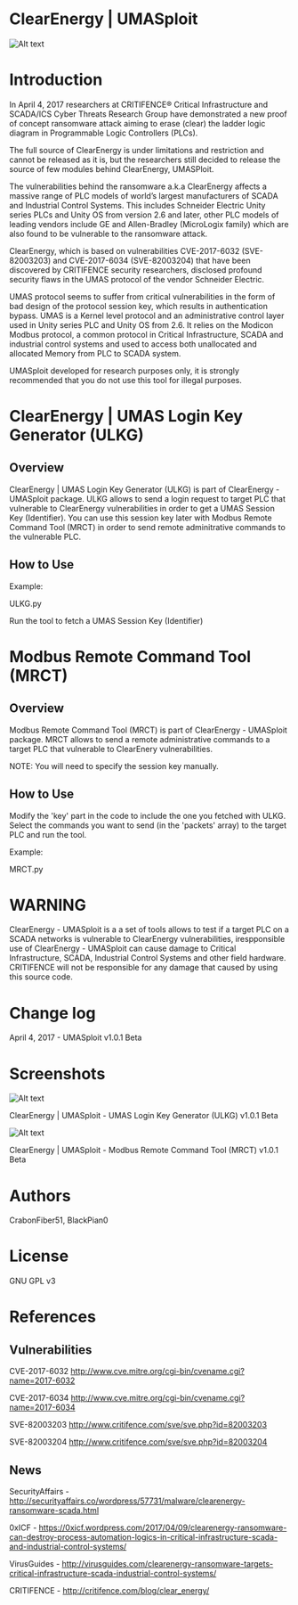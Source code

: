 ClearEnergy | UMASploit
============

![Alt text](https://0xicf.files.wordpress.com/2017/04/clearenergy-banner.jpg?w=676 "ClearEnergy - UMASploit")




Introduction
============

In April 4, 2017 researchers at CRITIFENCE® Critical Infrastructure and SCADA/ICS Cyber Threats Research Group have demonstrated a new proof of concept ransomware attack aiming to erase (clear) the ladder logic diagram in Programmable Logic Controllers (PLCs). 

The full source of ClearEnergy is under limitations and restriction and cannot be released as it is,
but the researchers still decided to release the source of few modules behind ClearEnergy, UMASPloit.

The vulnerabilities behind the ransomware a.k.a ClearEnergy affects a massive range of PLC models of world’s largest manufacturers of SCADA and Industrial Control Systems. This includes Schneider Electric Unity series PLCs and Unity OS from version 2.6 and later, other PLC models of leading vendors include GE and Allen-Bradley (MicroLogix family) which are also found to be vulnerable to the ransomware attack.

ClearEnergy, which is based on vulnerabilities CVE-2017-6032 (SVE-82003203) and CVE-2017-6034 (SVE-82003204) that have been discovered by CRITIFENCE security researchers, disclosed profound security flaws in the UMAS protocol of the vendor Schneider Electric. 

UMAS protocol seems to suffer from critical vulnerabilities in the form of bad design of the protocol session key, which results in authentication bypass. UMAS is a Kernel level protocol and an administrative control layer used in Unity series PLC and Unity OS from 2.6. It relies on the Modicon Modbus protocol, a common protocol in Critical Infrastructure, SCADA and industrial control systems and used to access both unallocated and allocated Memory from PLC to SCADA system.




UMASploit developed for research purposes only, it is strongly recommended that you do not use this tool for illegal purposes. 





ClearEnergy | UMAS Login Key Generator (ULKG)
============

Overview
-
ClearEnergy | UMAS Login Key Generator (ULKG) is part of ClearEnergy - UMASploit package. ULKG allows to send a login request to target PLC that vulnerable to ClearEnergy vulnerabilities in order to get a UMAS Session Key (Identifier). You can use this session key later with Modbus Remote Command Tool (MRCT) in order to send remote adminitrative commands to the vulnerable PLC.


How to Use
-

Example:

ULKG.py

Run the tool to fetch a UMAS Session Key (Identifier)



Modbus Remote Command Tool (MRCT)
============

Overview
-
Modbus Remote Command Tool (MRCT) is part of ClearEnergy - UMASploit package. MRCT allows to send a remote administrative commands to a target PLC that vulnerable to ClearEnery vulnerabilities.

NOTE: You will need to specify the session key manually.

How to Use
-

Modify the 'key' part in the code to include the one you fetched with ULKG.
Select the commands you want to send (in the 'packets' array) to the target PLC and run the tool.

Example:

MRCT.py


WARNING
============
ClearEnergy - UMASploit is a a set of tools allows to test if a target PLC on a SCADA networks is vulnerable to ClearEnergy vulnerabilities, irespponsible use of ClearEnergy - UMASploit can cause damage to Critical Infrastructure, SCADA, Industrial Control Systems and other field hardware. CRITIFENCE will not be responsible for any damage that caused by using this source code.



Change log
============
April 4, 2017 - UMASploit v1.0.1 Beta


Screenshots
============

![Alt text](https://0xicf.files.wordpress.com/2017/04/ulkg.jpg "UMAS Login Key Generator (ULKG)")

ClearEnergy | UMASploit - UMAS Login Key Generator (ULKG) v1.0.1 Beta


![Alt text](https://0xicf.files.wordpress.com/2017/04/mrct1.jpg "Modbus Remote Command Tool (MRCT)")

ClearEnergy | UMASploit - Modbus Remote Command Tool (MRCT) v1.0.1 Beta




Authors
============

CrabonFiber51, BlackPian0


License
============
GNU GPL v3



References
============



Vulnerabilities
-

CVE-2017-6032
http://www.cve.mitre.org/cgi-bin/cvename.cgi?name=2017-6032

CVE-2017-6034
http://www.cve.mitre.org/cgi-bin/cvename.cgi?name=2017-6034

SVE-82003203
http://www.critifence.com/sve/sve.php?id=82003203

SVE-82003204
http://www.critifence.com/sve/sve.php?id=82003204



News
-

SecurityAffairs - http://securityaffairs.co/wordpress/57731/malware/clearenergy-ransomware-scada.html

0xICF - https://0xicf.wordpress.com/2017/04/09/clearenergy-ransomware-can-destroy-process-automation-logics-in-critical-infrastructure-scada-and-industrial-control-systems/

VirusGuides - http://virusguides.com/clearenergy-ransomware-targets-critical-infrastructure-scada-industrial-control-systems/

CRITIFENCE - http://critifence.com/blog/clear_energy/

